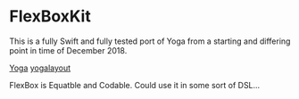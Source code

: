 # FlexBoxKit

This is a fully Swift and fully tested port of Yoga from a starting and differing point in time of December 2018.

[Yoga](https://github.com/facebook/yoga)
[yogalayout](https://yogalayout.com)

FlexBox is Equatble and Codable. Could use it in some sort of DSL...
